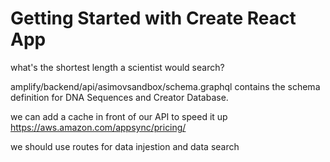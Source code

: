 # Getting Started with Create React App

what's the shortest length a scientist would search?

amplify/backend/api/asimovsandbox/schema.graphql contains the schema definition for DNA Sequences and Creator Database.

we can add a cache in front of our API to speed it up https://aws.amazon.com/appsync/pricing/

we should use routes for data injestion and data search

